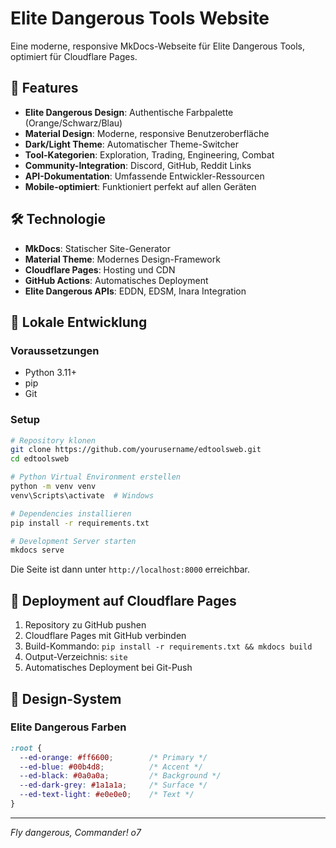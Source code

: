 # Elite Dangerous Tools Website

Eine moderne, responsive MkDocs-Webseite für Elite Dangerous Tools, optimiert für Cloudflare Pages.

## 🚀 Features

- **Elite Dangerous Design**: Authentische Farbpalette (Orange/Schwarz/Blau)
- **Material Design**: Moderne, responsive Benutzeroberfläche
- **Dark/Light Theme**: Automatischer Theme-Switcher
- **Tool-Kategorien**: Exploration, Trading, Engineering, Combat
- **Community-Integration**: Discord, GitHub, Reddit Links
- **API-Dokumentation**: Umfassende Entwickler-Ressourcen
- **Mobile-optimiert**: Funktioniert perfekt auf allen Geräten

## 🛠️ Technologie

- **MkDocs**: Statischer Site-Generator
- **Material Theme**: Modernes Design-Framework
- **Cloudflare Pages**: Hosting und CDN
- **GitHub Actions**: Automatisches Deployment
- **Elite Dangerous APIs**: EDDN, EDSM, Inara Integration

## 🔧 Lokale Entwicklung

### Voraussetzungen
- Python 3.11+
- pip
- Git

### Setup
```bash
# Repository klonen
git clone https://github.com/yourusername/edtoolsweb.git
cd edtoolsweb

# Python Virtual Environment erstellen
python -m venv venv
venv\Scripts\activate  # Windows

# Dependencies installieren
pip install -r requirements.txt

# Development Server starten
mkdocs serve
```

Die Seite ist dann unter `http://localhost:8000` erreichbar.

## 🚀 Deployment auf Cloudflare Pages

1. Repository zu GitHub pushen
2. Cloudflare Pages mit GitHub verbinden
3. Build-Kommando: `pip install -r requirements.txt && mkdocs build`
4. Output-Verzeichnis: `site`
5. Automatisches Deployment bei Git-Push

## 🎨 Design-System

### Elite Dangerous Farben
```css
:root {
  --ed-orange: #ff6600;        /* Primary */
  --ed-blue: #00b4d8;          /* Accent */
  --ed-black: #0a0a0a;         /* Background */
  --ed-dark-grey: #1a1a1a;     /* Surface */
  --ed-text-light: #e0e0e0;    /* Text */
}
```

---

*Fly dangerous, Commander! o7*

